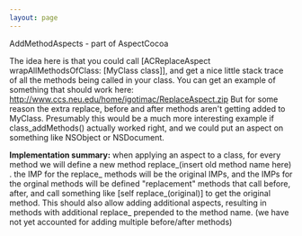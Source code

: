 ```yaml
---
layout: page
---
```


AddMethodAspects - part of AspectCocoa

The idea here is that you could call     [ACReplaceAspect wrapAllMethodsOfClass: [MyClass class]], and get a nice little stack trace of all the methods being called in your class.  You can get an example of something that should work here: http://www.ccs.neu.edu/home/igotimac/ReplaceAspect.zip  But for some reason the extra replace, before and after methods aren't getting added to MyClass.  Presumably this would be a much more interesting example if     class_addMethods() actually worked right, and we could put an aspect on something like NSObject or NSDocument.

**Implementation summary:**  when applying an aspect to a class, for every method we will define a new method replace_(insert old method name here) . the IMP for the replace_ methods will be the original IMPs, and the IMPs for the orginal methods will be defined "replacement" methods that call before, after, and call something like [self replace_(original)] to get the original method.  This should also allow adding additional aspects, resulting in methods with additional replace_ prepended to the method name. (we have not yet accounted for adding multiple before/after methods)
